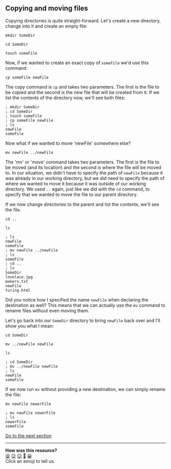 ## Copying and moving files
Copying directories is quite straight-forward. Let's create a new directory, change into it and create an empty file:

`mkdir SomeDir`

`cd SomeDir`

`touch someFile`

Now, if we wanted to create an exact copy of `someFile` we'd use this command:

`cp someFile newFile`

The copy command is `cp` and takes two parameters. The first is the file to be copied and the second is the new file that will be created from it. If we list the contents of the directory now, we'll see both files:

```shell
; mkdir SomeDir
; cd SomeDir
; touch someFile
; cp someFile newFile
; ls
newFile
someFile

```

Now what if we wanted to move 'newFile' somewhere else?

`mv newFile ../newFile`

The 'mv' or 'move' command takes two parameters. The first is the file to be moved (and its location) and the second is where the file will be moved to. In our situation, we didn't have to specify the path of `newFile` because it was already in our working directory, but we did need to specify the path of where we wanted to move it because it was outside of our working directory. We used `..` again, just like we did with the `cd` command, to specify that we wanted to move the file to our parent directory.

If we now change directories to the parent and list the contents, we'll see the file.

`cd ..`

`ls`

```shell
; ls
newFile
someFile
; mv newFile ../newFile
; ls
someFile
; cd ..
; ls
SomeDir
lovelace.jpg
makers.txt
newFile
turing.html

```

Did you notice how I specified the name `newFile` when declaring the destination as well? This means that we can actually use the `mv` command to rename files without even moving them.

Let's go back into our `SomeDir` directory to bring `newFile` back over and I'll show you what I mean:

`cd SomeDir`

`mv ../newFile newFile`

`ls`

```shell
; cd SomeDir
; mv ../newFile newFile
; ls
newFile
someFile

```

If we now run `mv` without providing a new destination, we can simply rename the file:

`mv newFile newerFile`

```shell
; mv newFile newerFile
; ls
newerFile
someFile

```

[Go to the next section](./11_viewing_files.md)


<!-- BEGIN GENERATED SECTION DO NOT EDIT -->

---

**How was this resource?**  
[😫](https://airtable.com/shrUJ3t7KLMqVRFKR?prefill_Repository=makersacademy/course&prefill_File=foundations/command_line/10_copying_and_moving_files.md&prefill_Sentiment=😫) [😕](https://airtable.com/shrUJ3t7KLMqVRFKR?prefill_Repository=makersacademy/course&prefill_File=foundations/command_line/10_copying_and_moving_files.md&prefill_Sentiment=😕) [😐](https://airtable.com/shrUJ3t7KLMqVRFKR?prefill_Repository=makersacademy/course&prefill_File=foundations/command_line/10_copying_and_moving_files.md&prefill_Sentiment=😐) [🙂](https://airtable.com/shrUJ3t7KLMqVRFKR?prefill_Repository=makersacademy/course&prefill_File=foundations/command_line/10_copying_and_moving_files.md&prefill_Sentiment=🙂) [😀](https://airtable.com/shrUJ3t7KLMqVRFKR?prefill_Repository=makersacademy/course&prefill_File=foundations/command_line/10_copying_and_moving_files.md&prefill_Sentiment=😀)  
Click an emoji to tell us.

<!-- END GENERATED SECTION DO NOT EDIT -->
